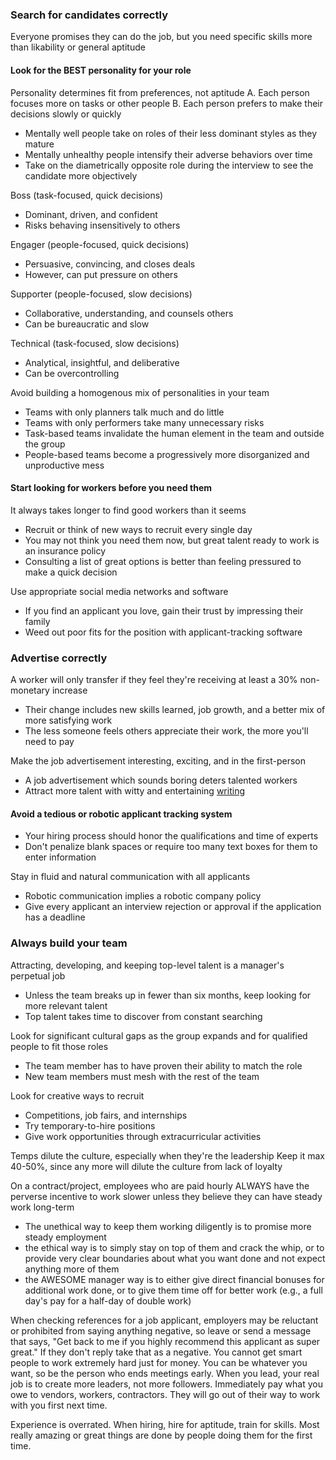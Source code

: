 
### Search for candidates correctly

Everyone promises they can do the job, but you need specific skills more than likability or general aptitude

#### Look for the BEST personality for your role

Personality determines fit from preferences, not aptitude
A. Each person focuses more on tasks or other people
B. Each person prefers to make their decisions slowly or quickly
- Mentally well people take on roles of their less dominant styles as they mature
- Mentally unhealthy people intensify their adverse behaviors over time
- Take on the diametrically opposite role during the interview to see the candidate more objectively

Boss (task-focused, quick decisions)
- Dominant, driven, and confident
- Risks behaving insensitively to others

Engager (people-focused, quick decisions)
- Persuasive, convincing, and closes deals
- However, can put pressure on others

Supporter (people-focused, slow decisions)
- Collaborative, understanding, and counsels others
- Can be bureaucratic and slow

Technical (task-focused, slow decisions)
- Analytical, insightful, and deliberative
- Can be overcontrolling

Avoid building a homogenous mix of personalities in your team
- Teams with only planners talk much and do little
- Teams with only performers take many unnecessary risks
- Task-based teams invalidate the human element in the team and outside the group
- People-based teams become a progressively more disorganized and unproductive mess

#### Start looking for workers before you need them

It always takes longer to find good workers than it seems
- Recruit or think of new ways to recruit every single day
- You may not think you need them now, but great talent ready to work is an insurance policy
- Consulting a list of great options is better than feeling pressured to make a quick decision

Use appropriate social media networks and software
- If you find an applicant you love, gain their trust by impressing their family
- Weed out poor fits for the position with applicant-tracking software

### Advertise correctly

A worker will only transfer if they feel they're receiving at least a 30% non-monetary increase
- Their change includes new skills learned, job growth, and a better mix of more satisfying work
- The less someone feels others appreciate their work, the more you'll need to pay

Make the job advertisement interesting, exciting, and in the first-person
- A job advertisement which sounds boring deters talented workers
- Attract more talent with witty and entertaining [writing](https://philosaccounting.com/a/writing-basics/)

#### Avoid a tedious or robotic applicant tracking system

- Your hiring process should honor the qualifications and time of experts
- Don't penalize blank spaces or require too many text boxes for them to enter information

Stay in fluid and natural communication with all applicants
- Robotic communication implies a robotic company policy
- Give every applicant an interview rejection or approval if the application has a deadline

### Always build your team

Attracting, developing, and keeping top-level talent is a manager's perpetual job
- Unless the team breaks up in fewer than six months, keep looking for more relevant talent
- Top talent takes time to discover from constant searching

Look for significant cultural gaps as the group expands and for qualified people to fit those roles
- The team member has to have proven their ability to match the role
- New team members must mesh with the rest of the team

Look for creative ways to recruit
- Competitions, job fairs, and internships
- Try temporary-to-hire positions
- Give work opportunities through extracurricular activities

Temps dilute the culture, especially when they're the leadership
Keep it max 40-50%, since any more will dilute the culture from lack of loyalty

On a contract/project, employees who are paid hourly ALWAYS have the perverse incentive to work slower unless they believe they can have steady work long-term
- The unethical way to keep them working diligently is to promise more steady employment
- the ethical way is to simply stay on top of them and crack the whip, or to provide very clear boundaries about what you want done and not expect anything more of them
- the AWESOME manager way is to either give direct financial bonuses for additional work done, or to give them time off for better work (e.g., a full day's pay for a half-day of double work)

When checking references for a job applicant, employers may be reluctant or prohibited from saying anything negative, so leave or send a message that says, "Get back to me if you highly recommend this applicant as super great." If they don't reply take that as a negative.
You cannot get smart people to work extremely hard just for money.
You can be whatever you want, so be the person who ends meetings early.
When you lead, your real job is to create more leaders, not more followers.
Immediately pay what you owe to vendors, workers, contractors. They will go out of their way to work with you first next time.

Experience is overrated. When hiring, hire for aptitude, train for skills. Most really amazing or great things are done by people doing them for the first time.
